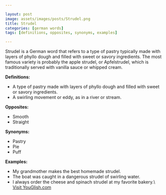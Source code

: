 ```yaml
---

layout: post
image: assets/images/posts/Strudel.png
title: Strudel
categories: [german words]
tags: [definitions, opposites, synonyms, examples]

---
```


Strudel is a German word that refers to a type of pastry typically made with layers of phyllo dough and filled with sweet or savory ingredients. The most famous variety is probably the apple strudel, or Apfelstrudel, which is traditionally served with vanilla sauce or whipped cream.

**Definitions:**

- A type of pastry made with layers of phyllo dough and filled with sweet or savory ingredients.
- A swirling movement or eddy, as in a river or stream.

**Opposites:**

- Smooth
- Straight

**Synonyms:**

- Pastry
- Pie
- Puff

**Examples:**

- My grandmother makes the best homemade strudel.
- The boat was caught in a dangerous strudel of swirling water.
- I always order the cheese and spinach strudel at my favorite bakery.\ <a id="yg-widget-0" class="youglish-widget" data-query="Strudel" data-lang="german" data-components="8412" data-auto-start="0" data-bkg-color="theme_light" data-title="How%20to%20pronounce%20Strudel%20in%20German"  rel="nofollow" href="https://youglish.com">Visit YouGlish.com</a><script async src="https://youglish.com/public/emb/widget.js" charset="utf-8"></script>